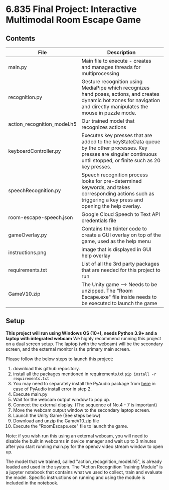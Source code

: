 # 6.835 Final Project: Interactive Multimodal Room Escape Game

## Contents

|File| Description |
|--|--|
|main.py| Main file to execute - creates and manages threads for multiprocessing |
|recognition.py| Gesture recognition using MediaPipe which recognizes hand poses, actions, and creates dynamic hot zones for navigation and directly manipulates the mouse in puzzle mode. |
|action_recognition_model.h5| Our trained model that recognizes actions |
|keyboardController.py| Executes key presses that are added to the keyStateData queue by the other processes. Key presses are singular continuous until stopped, or finite such as 20 key presses.|
|speechRecognition.py| Speech recognition process looks for pre-determined keywords, and takes corresponding actions such as triggering a key press and opening the help overlay. |
|room-escape-speech.json| Google Cloud Speech to Text API credentials file|
|gameOverlay.py| Contains the tkinter code to create a GUI overlay on top of the game, used as the help menu|
|instructions.png| image that is displayed in GUI help overlay|
|requirements.txt| List of all the 3rd party packages that are needed for this project to run|
|GameV10.zip|The Unity game --> Needs to be unzipped. The "Room Escape.exe" file inside needs to be executed to launch the game|

## Setup
**This project will run using Windows OS (10+), needs Python 3.9+ and a laptop with integrated webcam**
We highly recommend running this project on a dual screen setup.
The laptop (with the webcam) will be the secondary screen, and the external monitor is the primary main screen.

Please follow the below steps to launch this project:
 1. download this github repository.
 2. install all the packages mentioned in requirements.txt `pip install -r requirements.txt`
 3. You may need to separately install the PyAudio package from [here](https://www.lfd.uci.edu/~gohlke/pythonlibs/#pyaudio) in case of PyAudio install error in step 2.
 4. Execute main.py
 5. Wait for the webcam output window to pop up.
 6. Connect the external display. (The sequence of No.4 - 7 is important)
 8. Move the webcam output window to the secondary laptop screen.
 9. Launch the Unity Game (See steps below)
 10. Download and unzip the GameV10.zip file 
 11. Execute the "RoomEscape.exe" file to launch the game.

Note: if you wish run this using an external webcam, you will need to disable the built in webcams in device manager and wait up to 3 minutes after you start running main.py for the opencv video stream window to open up. 

The model that we trained, called "action_recognition_model.h5", is already loaded and used in the system. 
The "Action Recognition Training Module" is a jupyter notebook that contains what we used to collect, train and evaluate the model. Specific instructions on running and using the module is included in the notebook. 
